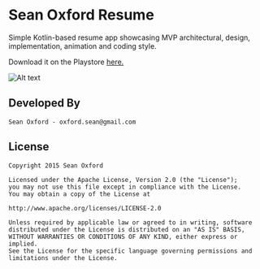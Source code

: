 # Sean Oxford Resume

Simple Kotlin-based resume app showcasing MVP architectural, design, implementation, animation and coding style.

Download it on the Playstore [here.](https://play.google.com/store/apps/details?id=com.oxford.resume)

![Alt text](https://github.com/SeanOxford/Sean-Oxford-Resume/blob/master/prev_gif.gif?raw=true)

## Developed By

	Sean Oxford - oxford.sean@gmail.com


## License

    Copyright 2015 Sean Oxford

    Licensed under the Apache License, Version 2.0 (the "License");
    you may not use this file except in compliance with the License.
    You may obtain a copy of the License at

    http://www.apache.org/licenses/LICENSE-2.0

    Unless required by applicable law or agreed to in writing, software
    distributed under the License is distributed on an "AS IS" BASIS,
    WITHOUT WARRANTIES OR CONDITIONS OF ANY KIND, either express or implied.
    See the License for the specific language governing permissions and
    limitations under the License.
